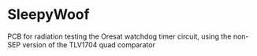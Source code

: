 # SleepyWoof

PCB for radiation testing the Oresat watchdog timer circuit, using the non-SEP version of the TLV1704 quad comparator